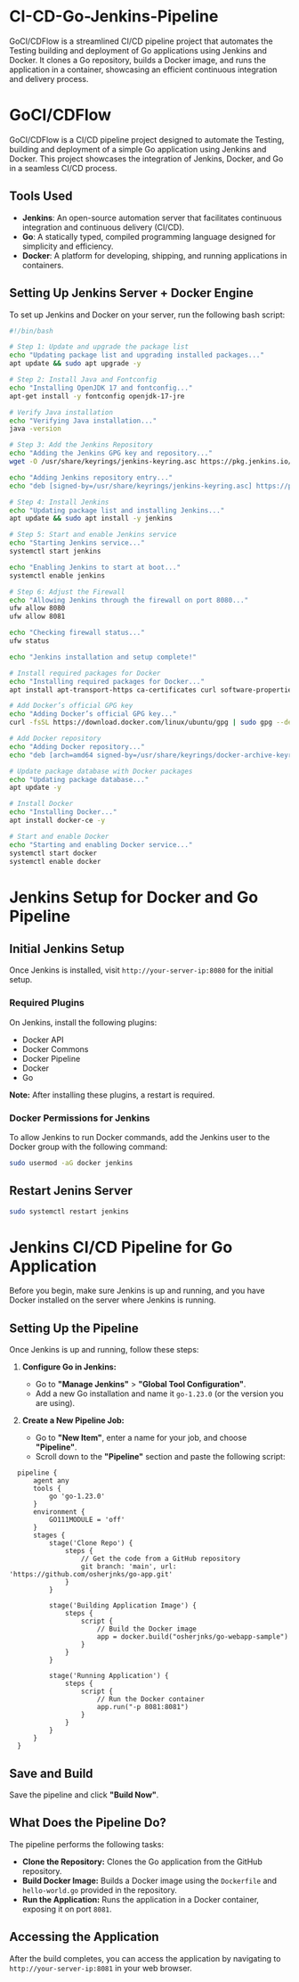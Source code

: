 # CI-CD-Go-Jenkins-Pipeline
GoCI/CDFlow is a streamlined CI/CD pipeline project that automates the Testing building and deployment of Go applications using Jenkins and Docker. It clones a Go repository, builds a Docker image, and runs the application in a container, showcasing an efficient continuous integration and delivery process.

# GoCI/CDFlow

GoCI/CDFlow is a CI/CD pipeline project designed to automate the Testing, building and deployment of a simple Go application using Jenkins and Docker. This project showcases the integration of Jenkins, Docker, and Go in a seamless CI/CD process.

## Tools Used

- **Jenkins**: An open-source automation server that facilitates continuous integration and continuous delivery (CI/CD).
- **Go**: A statically typed, compiled programming language designed for simplicity and efficiency.
- **Docker**: A platform for developing, shipping, and running applications in containers.

## Setting Up Jenkins Server + Docker Engine

To set up Jenkins and Docker on your server, run the following bash script:

```bash
#!/bin/bash

# Step 1: Update and upgrade the package list
echo "Updating package list and upgrading installed packages..."
apt update && sudo apt upgrade -y

# Step 2: Install Java and Fontconfig
echo "Installing OpenJDK 17 and fontconfig..."
apt-get install -y fontconfig openjdk-17-jre

# Verify Java installation
echo "Verifying Java installation..."
java -version

# Step 3: Add the Jenkins Repository
echo "Adding the Jenkins GPG key and repository..."
wget -O /usr/share/keyrings/jenkins-keyring.asc https://pkg.jenkins.io/debian-stable/jenkins.io-2023.key

echo "Adding Jenkins repository entry..."
echo "deb [signed-by=/usr/share/keyrings/jenkins-keyring.asc] https://pkg.jenkins.io/debian-stable binary/" | sudo tee /etc/apt/sources.list.d/jenkins.list > /dev/null

# Step 4: Install Jenkins
echo "Updating package list and installing Jenkins..."
apt update && sudo apt install -y jenkins

# Step 5: Start and enable Jenkins service
echo "Starting Jenkins service..."
systemctl start jenkins

echo "Enabling Jenkins to start at boot..."
systemctl enable jenkins

# Step 6: Adjust the Firewall
echo "Allowing Jenkins through the firewall on port 8080..."
ufw allow 8080
ufw allow 8081

echo "Checking firewall status..."
ufw status

echo "Jenkins installation and setup complete!"

# Install required packages for Docker
echo "Installing required packages for Docker..."
apt install apt-transport-https ca-certificates curl software-properties-common -y

# Add Docker’s official GPG key
echo "Adding Docker’s official GPG key..."
curl -fsSL https://download.docker.com/linux/ubuntu/gpg | sudo gpg --dearmor -o /usr/share/keyrings/docker-archive-keyring.gpg

# Add Docker repository
echo "Adding Docker repository..."
echo "deb [arch=amd64 signed-by=/usr/share/keyrings/docker-archive-keyring.gpg] https://download.docker.com/linux/ubuntu $(lsb_release -cs) stable" | sudo tee /etc/apt/sources.list.d/docker.list > /dev/null

# Update package database with Docker packages
echo "Updating package database..."
apt update -y

# Install Docker
echo "Installing Docker..."
apt install docker-ce -y

# Start and enable Docker
echo "Starting and enabling Docker service..."
systemctl start docker
systemctl enable docker
```

# Jenkins Setup for Docker and Go Pipeline

## Initial Jenkins Setup

Once Jenkins is installed, visit `http://your-server-ip:8080` for the initial setup.

### Required Plugins

On Jenkins, install the following plugins:

- Docker API
- Docker Commons
- Docker Pipeline
- Docker
- Go

**Note:** After installing these plugins, a restart is required.

### Docker Permissions for Jenkins

To allow Jenkins to run Docker commands, add the Jenkins user to the Docker group with the following command:

```bash
sudo usermod -aG docker jenkins
```

## Restart Jenins Server 

```bash
sudo systemctl restart jenkins
```
# Jenkins CI/CD Pipeline for Go Application

Before you begin, make sure Jenkins is up and running, and you have Docker installed on the server where Jenkins is running.

## Setting Up the Pipeline

Once Jenkins is up and running, follow these steps:

1. **Configure Go in Jenkins:**
   - Go to **"Manage Jenkins"** > **"Global Tool Configuration"**.
   - Add a new Go installation and name it `go-1.23.0` (or the version you are using).

2. **Create a New Pipeline Job:**
   - Go to **"New Item"**, enter a name for your job, and choose **"Pipeline"**.
   - Scroll down to the **"Pipeline"** section and paste the following script:

  
 ```
   pipeline {
       agent any
       tools {
           go 'go-1.23.0'
       }
       environment {
           GO111MODULE = 'off'
       }
       stages {
           stage('Clone Repo') {
               steps {
                   // Get the code from a GitHub repository
                   git branch: 'main', url: 'https://github.com/osherjnks/go-app.git'
               }
           }

           stage('Building Application Image') {
               steps {
                   script {
                       // Build the Docker image
                       app = docker.build("osherjnks/go-webapp-sample")
                   }
               }
           }

           stage('Running Application') {
               steps {
                   script {
                       // Run the Docker container
                       app.run("-p 8081:8081")
                   }
               }
           }
       }
   }
```
## Save and Build

Save the pipeline and click **"Build Now"**.

## What Does the Pipeline Do?

The pipeline performs the following tasks:

- **Clone the Repository:** Clones the Go application from the GitHub repository.
- **Build Docker Image:** Builds a Docker image using the `Dockerfile` and `hello-world.go` provided in the repository.
- **Run the Application:** Runs the application in a Docker container, exposing it on port `8081`.

## Accessing the Application

After the build completes, you can access the application by navigating to `http://your-server-ip:8081` in your web browser.

